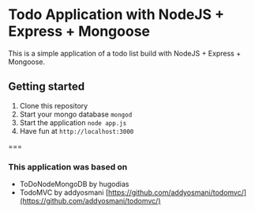 # Todo Application with NodeJS + Express + Mongoose
This is a simple application of a todo list build with NodeJS + Express + Mongoose.


## Getting started
1. Clone this repository
2. Start your mongo database ```mongod``` 
3. Start the application ```node app.js```
4. Have fun at ```http://localhost:3000```

===
### This application was based on

- ToDoNodeMongoDB by hugodias
- TodoMVC by addyosmani [https://github.com/addyosmani/todomvc/](https://github.com/addyosmani/todomvc/)